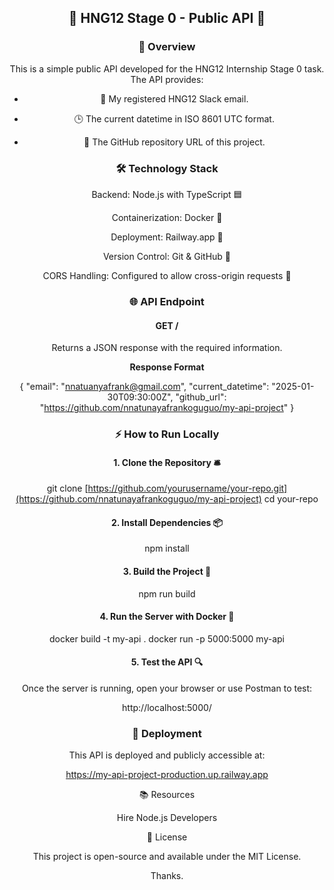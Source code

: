 <div align="center">

## 🚀 HNG12 Stage 0 - Public API 🎯

### 📝 Overview

This is a simple public API developed for the HNG12 Internship Stage 0 task. The API provides:

- 📧 My registered HNG12 Slack email.

- 🕒 The current datetime in ISO 8601 UTC format.

- 🔗 The GitHub repository URL of this project.

 ### 🛠️ Technology Stack

Backend: Node.js with TypeScript 🟦

Containerization: Docker 🐳

Deployment: Railway.app 🚆

Version Control: Git & GitHub 🐙

CORS Handling: Configured to allow cross-origin requests 🔄

### 🌐 API Endpoint

#### GET /

Returns a JSON response with the required information.

**Response Format**

{
  "email": "nnatuanyafrank@gmail.com",
  "current_datetime": "2025-01-30T09:30:00Z",
  "github_url": "https://github.com/nnatunayafrankoguguo/my-api-project"
}

### ⚡ How to Run Locally

#### 1. Clone the Repository 🛎️

git clone [https://github.com/yourusername/your-repo.git](https://github.com/nnatunayafrankoguguo/my-api-project)
cd your-repo

#### 2. Install Dependencies 📦

npm install

#### 3. Build the Project 🔧

npm run build

#### 4. Run the Server with Docker 🐳

docker build -t my-api .
docker run -p 5000:5000 my-api

#### 5. Test the API 🔍

Once the server is running, open your browser or use Postman to test:

http://localhost:5000/

### 🚀 Deployment

This API is deployed and publicly accessible at:

https://my-api-project-production.up.railway.app

📚 Resources

Hire Node.js Developers

📜 License

This project is open-source and available under the MIT License.

Thanks.
